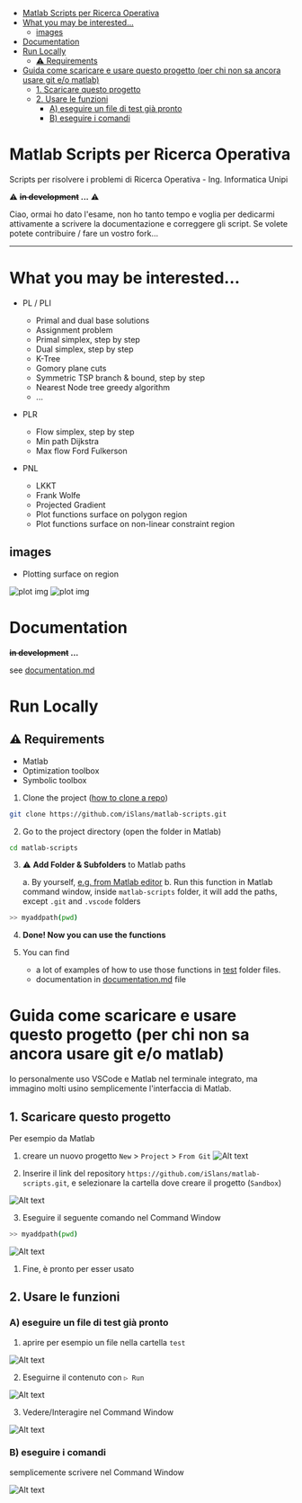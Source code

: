 - [Matlab Scripts per Ricerca Operativa](#matlab-scripts-per-ricerca-operativa)
- [What you may be interested...](#what-you-may-be-interested)
  - [images](#images)
- [Documentation](#documentation)
- [Run Locally](#run-locally)
  - [⚠️ Requirements](#️-requirements)
- [Guida come scaricare e usare questo progetto (per chi non sa ancora usare git e/o matlab)](#guida-come-scaricare-e-usare-questo-progetto-per-chi-non-sa-ancora-usare-git-eo-matlab)
  - [1. Scaricare questo progetto](#1-scaricare-questo-progetto)
  - [2. Usare le funzioni](#2-usare-le-funzioni)
    - [A) eseguire un file di test già pronto](#a-eseguire-un-file-di-test-già-pronto)
    - [B) eseguire i comandi](#b-eseguire-i-comandi)

# Matlab Scripts per Ricerca Operativa

Scripts per risolvere i problemi di
Ricerca Operativa - Ing. Informatica Unipi

⚠️ **~~in development~~ ...** ⚠️

Ciao, ormai ho dato l'esame, non ho tanto tempo e voglia per dedicarmi attivamente a scrivere la documentazione e correggere gli script. Se volete potete contribuire / fare un vostro fork...

---

# What you may be interested...

- PL / PLI
  
  - Primal and dual base solutions
  - Assignment problem
  - Primal simplex, step by step
  - Dual simplex, step by step
  - K-Tree
  - Gomory plane cuts
  - Symmetric TSP branch & bound, step by step
  - Nearest Node tree greedy algorithm
  - ...
- PLR
  
  - Flow simplex, step by step
  - Min path Dijkstra
  - Max flow Ford Fulkerson
- PNL
  
  - LKKT
  - Frank Wolfe
  - Projected Gradient
  - Plot functions surface on polygon region
  - Plot functions surface on non-linear constraint region

## images

- Plotting surface on region

![plot img](img/plotOnPolygon.png)
![plot img](img/plotOnConstraints.png)

# Documentation

**~~in development~~ ...**

see [documentation.md](documentation.md)

# Run Locally

## ⚠️ Requirements

- Matlab
- Optimization toolbox
- Symbolic toolbox

1. Clone the project ([how to clone a repo](https://docs.github.com/en/repositories/creating-and-managing-repositories/cloning-a-repository))

~~~bash
git clone https://github.com/iSlans/matlab-scripts.git
~~~

2. Go to the project directory (open the folder in Matlab)

~~~bash
cd matlab-scripts
~~~

3. ⚠️ **Add Folder & Subfolders** to Matlab paths
   
   a. By yourself, [e.g. from Matlab editor](https://andysbrainbook.readthedocs.io/en/latest/Matlab/Matlab_03_FunctionsPaths.html)
   b. Run this function in Matlab command window, inside `matlab-scripts` folder, it will add the paths, except `.git` and `.vscode` folders

~~~bash
>> myaddpath(pwd)
~~~

4. **Done! Now you can use the functions** 

5. You can find 
   - a lot of examples of how to use those functions in [test](test/) folder files.
   - documentation in [documentation.md](documentation.md) file


# Guida come scaricare e usare questo progetto (per chi non sa ancora usare git e/o matlab)

Io personalmente uso VSCode e Matlab nel terminale integrato, ma immagino molti usino semplicemente l'interfaccia di Matlab.

## 1. Scaricare questo progetto

Per esempio da Matlab

1. creare un nuovo progetto `New` > `Project` > `From Git`
![Alt text](img/tut_matlab_1.png)

2. Inserire il link del repository `https://github.com/iSlans/matlab-scripts.git`, e selezionare la cartella dove creare il progetto (`Sandbox`)

![Alt text](img/tut_matlab_2.png)

3. Eseguire il seguente comando nel Command Window

~~~bash
>> myaddpath(pwd)
~~~

![Alt text](img/tut_matlab_3.png)

1. Fine, è pronto per esser usato

## 2. Usare le funzioni

### A) eseguire un file di test già pronto

1. aprire per esempio un file nella cartella `test`

![Alt text](img/tut_matlab_4.png)

2. Eseguirne il contenuto con `▷ Run`

![Alt text](img/tut_matlab_5.png) 

3. Vedere/Interagire nel Command Window 

![Alt text](img/tut_matlab_6.png) 

### B) eseguire i comandi 

semplicemente scrivere nel Command Window

![Alt text](img/tut_matlab_7.png)